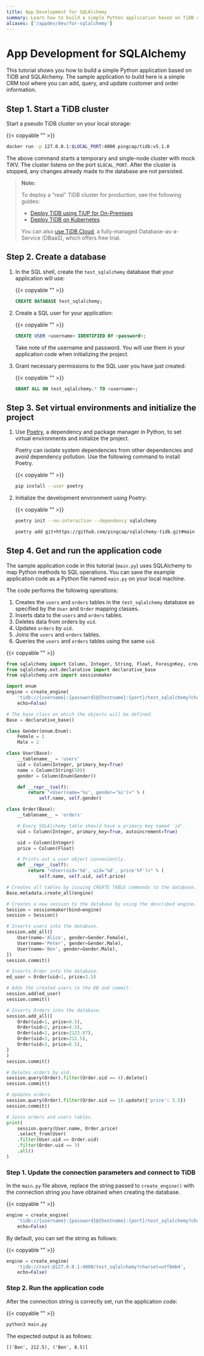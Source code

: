 ```yaml
---
title: App Development for SQLAlchemy
summary: Learn how to build a simple Python application based on TiDB and SQLAlchemy.
aliases: ['/appdev/dev/for-sqlalchemy']
---
```


# App Development for SQLAlchemy

This tutorial shows you how to build a simple Python application based on TiDB and SQLAlchemy. The sample application to build here is a simple CRM tool where you can add, query, and update customer and order information.

## Step 1. Start a TiDB cluster

Start a pseudo TiDB cluster on your local storage:

{{< copyable "" >}}

```bash
docker run -p 127.0.0.1:$LOCAL_PORT:4000 pingcap/tidb:v5.1.0
```

The above command starts a temporary and single-node cluster with mock TiKV. The cluster listens on the port `$LOCAL_PORT`. After the cluster is stopped, any changes already made to the database are not persisted.

> **Note:**
>
> To deploy a "real" TiDB cluster for production, see the following guides:
>
> + [Deploy TiDB using TiUP for On-Premises](https://docs.pingcap.com/tidb/v5.1/production-deployment-using-tiup)
> + [Deploy TiDB on Kubernetes](https://docs.pingcap.com/tidb-in-kubernetes/stable)
>
> You can also [use TiDB Cloud](https://pingcap.com/products/tidbcloud/), a fully-managed Database-as-a-Service (DBaaS), which offers free trial.

## Step 2. Create a database

1. In the SQL shell, create the `test_sqlalchemy` database that your application will use:

    {{< copyable "" >}}

    ```sql
    CREATE DATABASE test_sqlalchemy;
    ```

2. Create a SQL user for your application:

    {{< copyable "" >}}

    ```sql
    CREATE USER <username> IDENTIFIED BY <password>;
    ```

    Take note of the username and password. You will use them in your application code when initializing the project.

3. Grant necessary permissions to the SQL user you have just created:

    {{< copyable "" >}}

    ```sql
    GRANT ALL ON test_sqlalchemy.* TO <username>;
    ```

## Step 3. Set virtual environments and initialize the project

1. Use [Poetry](https://python-poetry.org/docs/), a dependency and package manager in Python, to set virtual environments and initialize the project.

    Poetry can isolate system dependencies from other dependencies and avoid dependency pollution. Use the following command to install Poetry.

    {{< copyable "" >}}

    ```bash
    pip install --user poetry
    ```

2. Initialize the development environment using Poetry:

    {{< copyable "" >}}

    ```bash
    poetry init --no-interaction --dependency sqlalchemy

    poetry add git+https://github.com/pingcap/sqlalchemy-tidb.git#main
    ```

## Step 4. Get and run the application code

The sample application code in this tutorial (`main.py`) uses SQLAlchemy to map Python methods to SQL operations. You can save the example application code as a Python file named `main.py` on your local machine.

The code performs the following operations:

1. Creates the `users` and `orders` tables in the `test_sqlalchemy` database as specified by the `User` and `Order` mapping classes.
2. Inserts data to the `users` and `orders` tables.
3. Deletes data from orders by `oid`.
4. Updates `orders` by `oid`.
5. Joins the `users` and `orders` tables.
6. Queries the `users` and `orders` tables using the same `uid`.

{{< copyable "" >}}

```python
from sqlalchemy import Column, Integer, String, Float, ForeignKey, create_engine, Enum
from sqlalchemy.ext.declarative import declarative_base
from sqlalchemy.orm import sessionmaker

import enum
engine = create_engine(
    'tidb://{username}:{password}@{hostname}:{port}/test_sqlalchemy?charset=utf8mb4',
    echo=False)

# The base class on which the objects will be defined.
Base = declarative_base()

class Gender(enum.Enum):
    Female = 1
    Male = 2

class User(Base):
    __tablename__ = 'users'
    uid = Column(Integer, primary_key=True)
    name = Column(String(50))
    gender = Column(Enum(Gender))

    def __repr__(self):
        return "<User(name='%s', gender='%s')>" % (
            self.name, self.gender)

class Order(Base):
    __tablename__ = 'orders'

    # Every SQLAlchemy table should have a primary key named 'id'.
    oid = Column(Integer, primary_key=True, autoincrement=True)

    uid = Column(Integer)
    price = Column(Float)

    # Prints out a user object conveniently.
    def __repr__(self):
        return "<User(oid='%d', uid='%d', price'%f')>" % (
            self.name, self.uid, self.price)

# Creates all tables by issuing CREATE TABLE commands to the database.
Base.metadata.create_all(engine)

# Creates a new session to the database by using the described engine.
Session = sessionmaker(bind=engine)
session = Session()

# Inserts users into the database.
session.add_all([
    User(name='Alice', gender=Gender.Female),
    User(name='Peter', gender=Gender.Male),
    User(name='Ben', gender=Gender.Male),
])
session.commit()

# Inserts Order into the database.
ed_user = Order(uid=1, price=2.5)

# Adds the created users to the DB and commit.
session.add(ed_user)
session.commit()

# Inserts Orders into the database.
session.add_all([
    Order(uid=1, price=0.5),
    Order(uid=2, price=4.5),
    Order(uid=2, price=2123.87),
    Order(uid=3, price=212.5),
    Order(uid=3, price=8.5),
]
)
session.commit()

# Deletes orders by oid.
session.query(Order).filter(Order.oid == 4).delete()
session.commit()

# Updates orders.
session.query(Order).filter(Order.oid == 1).update({'price': 3.5})
session.commit()

# Joins orders and users tables.
print(
    session.query(User.name, Order.price)
    .select_from(User)
    .filter(User.uid == Order.uid)
    .filter(Order.uid == 3)
    .all()
)
```

### Step 1. Update the connection parameters and connect to TiDB

In the `main.py` file above, replace the string passed to `create_engine()` with the connection string you have obtained when creating the database.

{{< copyable "" >}}

```python
engine = create_engine(
    'tidb://{username}:{password}@{hostname}:{port}/test_sqlalchemy?charset=utf8mb4',
    echo=False)
```

By default, you can set the string as follows:

{{< copyable "" >}}

```python
engine = create_engine(
    'tidb://root:@127.0.0.1:4000/test_sqlalchemy?charset=utf8mb4',
    echo=False)
```

### Step 2. Run the application code

After the connection string is correctly set, run the application code:

{{< copyable "" >}}

```bash
python3 main.py
```

The expected output is as follows:

```
[('Ben', 212.5), ('Ben', 8.5)]
```
